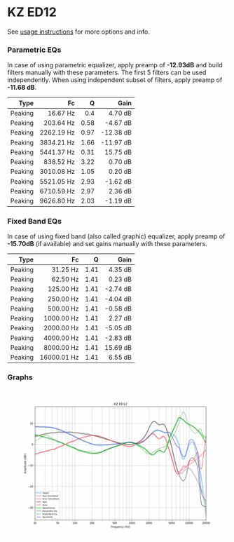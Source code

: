 # KZ ED12
See [usage instructions](https://github.com/jaakkopasanen/AutoEq#usage) for more options and info.

### Parametric EQs
In case of using parametric equalizer, apply preamp of **-12.93dB** and build filters manually
with these parameters. The first 5 filters can be used independently.
When using independent subset of filters, apply preamp of **-11.68 dB**.

| Type    | Fc         |    Q | Gain      |
|--------:|-----------:|-----:|----------:|
| Peaking | 16.67 Hz   | 0.4  | 4.70 dB   |
| Peaking | 203.64 Hz  | 0.58 | -4.67 dB  |
| Peaking | 2262.19 Hz | 0.97 | -12.38 dB |
| Peaking | 3834.21 Hz | 1.66 | -11.97 dB |
| Peaking | 5441.37 Hz | 0.31 | 15.75 dB  |
| Peaking | 838.52 Hz  | 3.22 | 0.70 dB   |
| Peaking | 3010.08 Hz | 1.05 | 0.20 dB   |
| Peaking | 5521.05 Hz | 2.93 | -1.62 dB  |
| Peaking | 6710.59 Hz | 2.97 | 2.36 dB   |
| Peaking | 9626.80 Hz | 2.03 | -1.19 dB  |

### Fixed Band EQs
In case of using fixed band (also called graphic) equalizer, apply preamp of **-15.70dB**
(if available) and set gains manually with these parameters.

| Type    | Fc          |    Q | Gain     |
|--------:|------------:|-----:|---------:|
| Peaking | 31.25 Hz    | 1.41 | 4.35 dB  |
| Peaking | 62.50 Hz    | 1.41 | 0.23 dB  |
| Peaking | 125.00 Hz   | 1.41 | -2.74 dB |
| Peaking | 250.00 Hz   | 1.41 | -4.04 dB |
| Peaking | 500.00 Hz   | 1.41 | -0.58 dB |
| Peaking | 1000.00 Hz  | 1.41 | 2.27 dB  |
| Peaking | 2000.00 Hz  | 1.41 | -5.05 dB |
| Peaking | 4000.00 Hz  | 1.41 | -2.83 dB |
| Peaking | 8000.00 Hz  | 1.41 | 15.69 dB |
| Peaking | 16000.01 Hz | 1.41 | 6.55 dB  |

### Graphs
![](./KZ%20ED12.png)